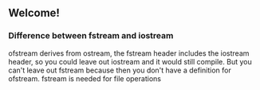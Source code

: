 ## Welcome!

### Difference between fstream and iostream
ofstream derives from ostream, the fstream header includes the iostream header, so you could leave out iostream and it would still compile. But you can't leave out fstream because then you don't have a definition for ofstream. fstream is needed for file operations
